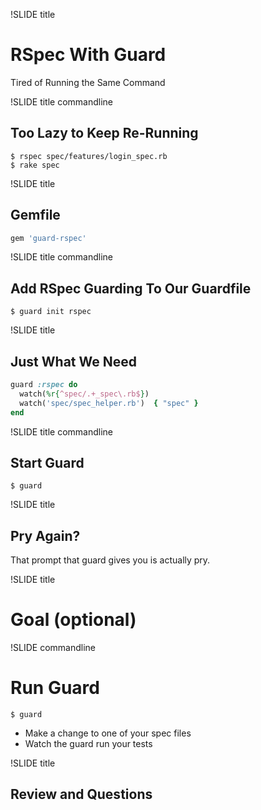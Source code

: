 !SLIDE title

# RSpec With Guard
Tired of Running the Same Command

!SLIDE title commandline

## Too Lazy to Keep Re-Running

```
$ rspec spec/features/login_spec.rb
$ rake spec
```

!SLIDE title

## Gemfile

```ruby
gem 'guard-rspec'
```

!SLIDE title commandline

## Add RSpec Guarding To Our Guardfile

```
$ guard init rspec
```

!SLIDE title

## Just What We Need

```ruby
guard :rspec do
  watch(%r{^spec/.+_spec\.rb$})
  watch('spec/spec_helper.rb')  { "spec" }
end
```

!SLIDE title commandline

## Start Guard

```
$ guard
```

!SLIDE title

## Pry Again?

That prompt that guard gives you is actually pry.

!SLIDE title

# Goal (optional)

!SLIDE commandline

# Run Guard

```
$ guard
```

* Make a change to one of your spec files
* Watch the guard run your tests

!SLIDE title

## Review and Questions
